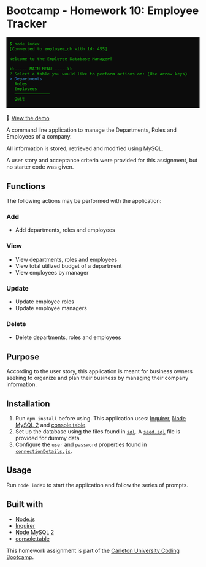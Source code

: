 # Bootcamp - Homework 10: Employee Tracker

![Employee Tracker Preview](./img/employeeDB_preview.png)

:link: [View the demo](https://drive.google.com/file/d/1qK6dDbHv2LevG-pKRqnFD16E_NHIn0Xr/view)

A command line application to manage the Departments, Roles and Employees of a company.

All information is stored, retrieved and modified using MySQL.

A user story and acceptance criteria were provided for this assignment, but no starter code was given.

## Functions

The following actions may be performed with the application:

### Add
- Add departments, roles and employees

### View
- View departments, roles and employees
- View total utilized budget of a department
- View employees by manager

### Update
- Update employee roles
- Update employee managers

### Delete
- Delete departments, roles and employees

## Purpose
According to the user story, this application is meant for business owners seeking to organize and plan their business by managing their company information.

## Installation
1. Run `npm install` before using. This application uses: [Inquirer](https://www.npmjs.com/package/inquirer), [Node MySQL 2](https://www.npmjs.com/package/mysql2) and [console.table](https://www.npmjs.com/package/console.table).
2. Set up the database using the files found in [`sql`](./sql). A [`seed.sql`](./sql/seed.sql) file is provided for dummy data.
3. Configure the `user` and `password` properties found in [`connectionDetails.js`](./assets/constants/connectionDetails.js).

## Usage
Run `node index` to start the application and follow the series of prompts.

## Built with
- [Node.js](https://nodejs.org/en/)
- [Inquirer](https://www.npmjs.com/package/inquirer)
- [Node MySQL 2](https://www.npmjs.com/package/mysql2)
- [console.table](https://www.npmjs.com/package/console.table)

This homework assignment is part of the [Carleton University Coding Bootcamp](https://bootcamp.carleton.ca/).